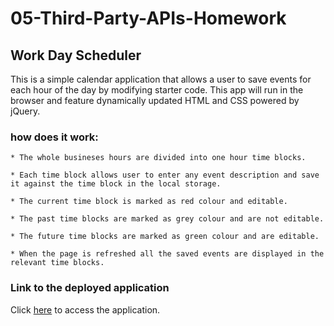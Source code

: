 # 05-Third-Party-APIs-Homework

## Work Day Scheduler

This is a simple calendar application that allows a user to save events for each hour of the day by modifying starter code. This app will run in the browser and feature dynamically updated HTML and CSS powered by jQuery.

### how does it work:

    * The whole busineses hours are divided into one hour time blocks.

    * Each time block allows user to enter any event description and save it against the time block in the local storage.

    * The current time block is marked as red colour and editable.

    * The past time blocks are marked as grey colour and are not editable.

    * The future time blocks are marked as green colour and are editable.

    * When the page is refreshed all the saved events are displayed in the relevant time blocks.

### Link to the deployed application

Click [here](https://sghosh17.github.io/05-Third-Party-APIs-Homework/) to access the application.
